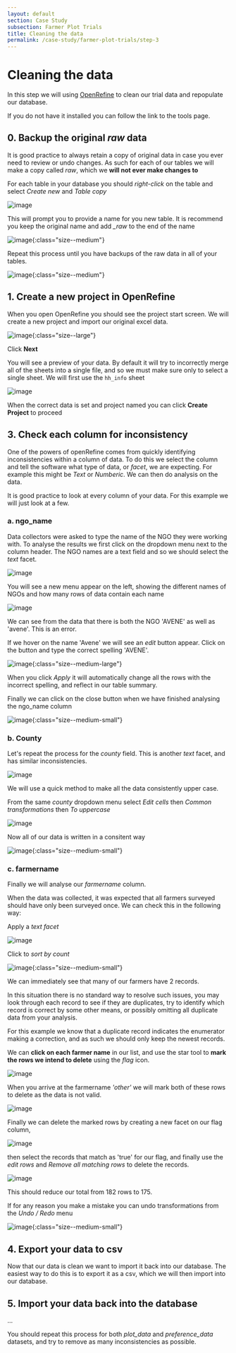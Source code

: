 ```yaml
---
layout: default
section: Case Study
subsection: Farmer Plot Trials
title: Cleaning the data
permalink: /case-study/farmer-plot-trials/step-3
---
```


# Cleaning the data

In this step we will using [OpenRefine](/tools/open-refine) to clean our trial data and repopulate our database.

If you do not have it installed you can follow the link to the tools page.

## 0. Backup the original _raw_ data

It is good practice to always retain a copy of original data in case you ever need to review or undo changes.
As such for each of our tables we will make a copy called _raw_, which we **will not ever make changes to**

For each table in your database you should _right-click_ on the table and select _Create new_ and _Table copy_

![image](/assets/images/FarmerTrials/data-backup-1.png)

This will prompt you to provide a name for you new table. It is recommend you keep the original name and add _\_raw_ to the end of the name

![image](/assets/images/FarmerTrials/data-backup-2.png){:class="size--medium"}

Repeat this process until you have backups of the raw data in all of your tables.

![image](/assets/images/FarmerTrials/data-backup-3.png){:class="size--medium"}

## 1. Create a new project in OpenRefine

When you open OpenRefine you should see the project start screen.
We will create a new project and import our original excel data.

![image](/assets/images/FarmerTrials/open-refine-1.png){:class="size--large"}

Click **Next**

You will see a preview of your data. By default it will try to incorrectly merge all of the sheets into a single file, and so we must make sure only to select a single sheet. We will first use the `hh_info` sheet

![image](/assets/images/FarmerTrials/open-refine-2.png)

When the correct data is set and project named you can click **Create Project** to proceed

## 3. Check each column for inconsistency

One of the powers of openRefine comes from quickly identifying inconsistencies within a column of data. To do this we select the column and tell the software what type of data, or _facet_, we are expecting. For example this might be _Text_ or _Numberic_. We can then do analysis on the data.

It is good practice to look at every column of your data. For this example we will just look at a few.

### a. ngo_name

Data collectors were asked to type the name of the NGO they were working with. To analyse the results we first click on the dropdown menu next to the column header. The NGO names are a text field and so we should select the _text_ facet.

![image](/assets/images/FarmerTrials/open-refine-3.png)

You will see a new menu appear on the left, showing the different names of NGOs and how many rows of data contain each name

![image](/assets/images/FarmerTrials/open-refine-4.png)

We can see from the data that there is both the NGO 'AVENE' as well as 'avene'. This is an error.

If we hover on the name 'Avene' we will see an _edit_ button appear. Click on the button and type the correct spelling 'AVENE'.

![image](/assets/images/FarmerTrials/open-refine-5.png){:class="size--medium-large"}

When you click _Apply_ it will automatically change all the rows with the incorrect spelling, and reflect in our table summary.

Finally we can click on the close button when we have finished analysing the ngo_name column

![image](/assets/images/FarmerTrials/open-refine-6.png){:class="size--medium-small"}

### b. County

Let's repeat the process for the _county_ field. This is another _text_ facet, and has similar inconsistencies.

![image](/assets/images/FarmerTrials/open-refine-7.png)

We will use a quick method to make all the data consistently upper case.

From the same _county_ dropdown menu select _Edit cells_ then _Common transformations_ then _To uppercase_

![image](/assets/images/FarmerTrials/open-refine-8.png)

Now all of our data is written in a consitent way

![image](/assets/images/FarmerTrials/open-refine-9.png){:class="size--medium-small"}

### c. farmername

Finally we will analyse our _farmername_ column.

When the data was collected, it was expected that all farmers surveyed should have only been surveyed once. We can check this in the following way:

Apply a _text facet_

![image](/assets/images/FarmerTrials/open-refine-10.png)

Click to _sort by count_

![image](/assets/images/FarmerTrials/open-refine-11.png){:class="size--medium-small"}

We can immediately see that many of our farmers have 2 records.

In this situation there is no standard way to resolve such issues, you may look through each record to see if they are duplicates, try to identify which record is correct by some other means, or possibly omitting all duplicate data from your analysis.

For this example we know that a duplicate record indicates the enumerator making a correction, and as such we should only keep the newest records.

We can **click on each farmer name** in our list, and use the star tool to **mark the rows we intend to delete** using the _flag_ icon.

![image](/assets/images/FarmerTrials/open-refine-12.png)

When you arrive at the farmername _'other'_ we will mark both of these rows to delete as the data is not valid.

![image](/assets/images/FarmerTrials/open-refine-13.png)

Finally we can delete the marked rows by creating a new facet on our flag column,

![image](/assets/images/FarmerTrials/open-refine-14.png)

then select the records that match as 'true' for our flag, and finally use the _edit rows_ and _Remove all matching rows_ to delete the records.

![image](/assets/images/FarmerTrials/open-refine-15.png)

This should reduce our total from 182 rows to 175.

If for any reason you make a mistake you can undo transformations from the _Undo / Redo_ menu

![image](/assets/images/FarmerTrials/open-refine-16.png){:class="size--medium-small"}

## 4. Export your data to csv

Now that our data is clean we want to import it back into our database. The easiest way to do this is to export it as a csv, which we will then import into our database.

## 5. Import your data back into the database

...

You should repeat this process for both _plot_data_ and _preference_data_ datasets, and try to remove as many inconsistencies as possible.
